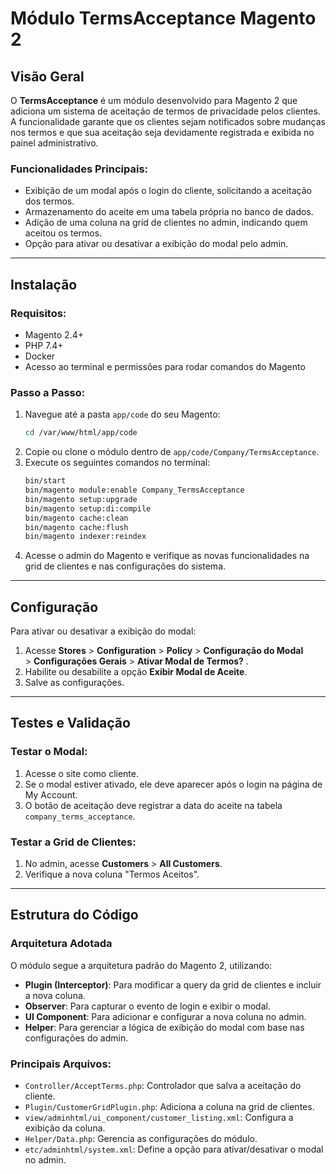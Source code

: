 # Módulo TermsAcceptance Magento 2

## Visão Geral

O **TermsAcceptance** é um módulo desenvolvido para Magento 2 que adiciona um sistema de aceitação de termos de privacidade pelos clientes. A funcionalidade garante que os clientes sejam notificados sobre mudanças nos termos e que sua aceitação seja devidamente registrada e exibida no painel administrativo.

### Funcionalidades Principais:

- Exibição de um modal após o login do cliente, solicitando a aceitação dos termos.
- Armazenamento do aceite em uma tabela própria no banco de dados.
- Adição de uma coluna na grid de clientes no admin, indicando quem aceitou os termos.
- Opção para ativar ou desativar a exibição do modal pelo admin.

---

## Instalação

### Requisitos:

- Magento 2.4+
- PHP 7.4+
- Docker
- Acesso ao terminal e permissões para rodar comandos do Magento

### Passo a Passo:

1. Navegue até a pasta `app/code` do seu Magento:
   ```sh
   cd /var/www/html/app/code
   ```
2. Copie ou clone o módulo dentro de `app/code/Company/TermsAcceptance`.
3. Execute os seguintes comandos no terminal:
   ```sh
   bin/start
   bin/magento module:enable Company_TermsAcceptance
   bin/magento setup:upgrade
   bin/magento setup:di:compile
   bin/magento cache:clean
   bin/magento cache:flush
   bin/magento indexer:reindex
   ```
4. Acesse o admin do Magento e verifique as novas funcionalidades na grid de clientes e nas configurações do sistema.

---

## Configuração

Para ativar ou desativar a exibição do modal:

1. Acesse **Stores** > **Configuration** > **Policy** > **Configuração do Modal** > **Configurações Gerais** > **Ativar Modal de Termos?** .
2. Habilite ou desabilite a opção **Exibir Modal de Aceite**.
3. Salve as configurações.

---

## Testes e Validação

### Testar o Modal:

1. Acesse o site como cliente.
2. Se o modal estiver ativado, ele deve aparecer após o login na página de My Account.
3. O botão de aceitação deve registrar a data do aceite na tabela `company_terms_acceptance`.

### Testar a Grid de Clientes:

1. No admin, acesse **Customers** > **All Customers**.
2. Verifique a nova coluna "Termos Aceitos".

---

## Estrutura do Código

### Arquitetura Adotada

O módulo segue a arquitetura padrão do Magento 2, utilizando:

- **Plugin (Interceptor)**: Para modificar a query da grid de clientes e incluir a nova coluna.
- **Observer**: Para capturar o evento de login e exibir o modal.
- **UI Component**: Para adicionar e configurar a nova coluna no admin.
- **Helper**: Para gerenciar a lógica de exibição do modal com base nas configurações do admin.

### Principais Arquivos:

- `Controller/AcceptTerms.php`: Controlador que salva a aceitação do cliente.
- `Plugin/CustomerGridPlugin.php`: Adiciona a coluna na grid de clientes.
- `view/adminhtml/ui_component/customer_listing.xml`: Configura a exibição da coluna.
- `Helper/Data.php`: Gerencia as configurações do módulo.
- `etc/adminhtml/system.xml`: Define a opção para ativar/desativar o modal no admin.
